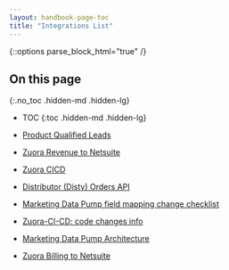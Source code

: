 ```yaml
---
layout: handbook-page-toc
title: "Integrations List"
---
```


{::options parse_block_html="true" /}

<link rel="stylesheet" type="text/css" href="/stylesheets/biztech.css" />

## On this page
{:.no_toc .hidden-md .hidden-lg}

- TOC
{:toc .hidden-md .hidden-lg}

- [Product Qualified Leads](./product-qualified-leads-integration)
- [Zuora Revenue to Netsuite](./zuora-revenue-to-netsuite)
- [Zuora CICD](./zuora-ci-cd)
- [Distributor (Disty) Orders API](./distributor-api)
- [Marketing Data Pump field mapping change checklist](./marketing-data-pump-field-mapping-change-checklist)
- [Zuora-CI-CD: code changes info](./zuora-ci-cd-code-changes-info)
- [Marketing Data Pump Architecture](./marketing-data-pump)
- [Zuora Billing to Netsuite](./zuora-billing-netsuite)